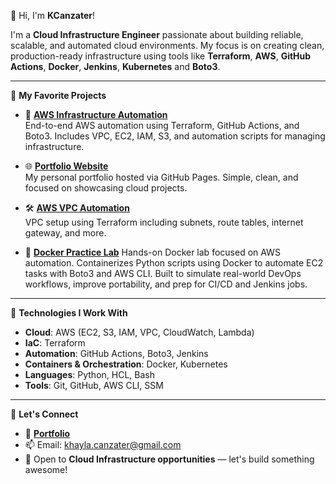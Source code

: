 👋 Hi, I'm **KCanzater**!  

I'm a **Cloud Infrastructure Engineer** passionate about building reliable, scalable, and automated cloud environments. My focus is on creating clean, production-ready infrastructure using tools like **Terraform**, **AWS**, **GitHub Actions**, **Docker**, **Jenkins**, **Kubernetes** and **Boto3**.

---

🚀 **My Favorite Projects**

- 🔧 **[AWS Infrastructure Automation](https://github.com/K-Canzater/AWS-Infrastructure-Automation-with-Terraform-GitHub-Actions-Boto3)**  
  End-to-end AWS automation using Terraform, GitHub Actions, and Boto3. Includes VPC, EC2, IAM, S3, and automation scripts for managing infrastructure.

- 🌐 **[Portfolio Website](https://k-canzater.github.io/KCanzater/index.html)**  
  My personal portfolio hosted via GitHub Pages. Simple, clean, and focused on showcasing cloud projects.

- 🛠️ **[AWS VPC Automation](https://github.com/K-Canzater/AWS-VPC-Automation)**  
  VPC setup using Terraform including subnets, route tables, internet gateway, and more.

- 🐳 **[Docker Practice Lab](https://github.com/K-Canzater/docker-lab)**
  Hands-on Docker lab focused on AWS automation. Containerizes Python scripts using Docker to automate EC2 tasks with Boto3 and AWS CLI. Built to simulate real-world DevOps workflows, improve portability, and prep for CI/CD and Jenkins jobs.

---

🔧 **Technologies I Work With**

- **Cloud**: AWS (EC2, S3, IAM, VPC, CloudWatch, Lambda)  
- **IaC**: Terraform  
- **Automation**: GitHub Actions, Boto3, Jenkins
- **Containers & Orchestration**: Docker, Kubernetes
- **Languages**: Python, HCL, Bash
- **Tools**: Git, GitHub, AWS CLI, SSM  

---

🤝 **Let's Connect**

- 💼 [**Portfolio**](https://k-canzater.github.io/KCanzater/index.html)  
- 📫 Email: [khayla.canzater@gmail.com](mailto:khayla.canzater@gmail.com)  
- 💬 Open to **Cloud Infrastructure opportunities** — let's build something awesome!
